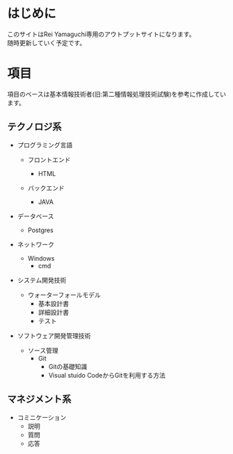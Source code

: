 # はじめに

このサイトはRei Yamaguchi専用のアウトプットサイトになります。  
随時更新していく予定です。

# 項目

項目のベースは基本情報技術者(旧:第二種情報処理技術試験)を参考に作成しています。


## テクノロジ系

- プログラミング言語
    - フロントエンド
        - HTML
   
    - バックエンド
        - JAVA

- データベース
    - Postgres

- ネットワーク
    - Windows
        - cmd

- システム開発技術
    - ウォーターフォールモデル
        - 基本設計書
        - 詳細設計書
        - テスト

- ソフトウェア開発管理技術
    - ソース管理
        - Git
            - Gitの基礎知識
            - Visual stuido CodeからGitを利用する方法        


## マネジメント系

- コミニケーション
  - 説明
  - 質問
  - 応答












